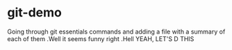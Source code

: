 # git-demo
Going through git essentials commands and adding a file with a summary of each of them .Well it seems funny right .Hell YEAH, LET'S D THIS 
